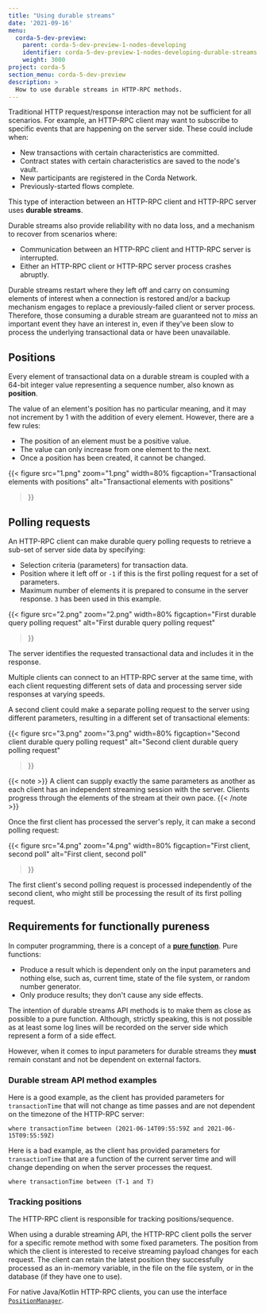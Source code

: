 ```yaml
---
title: "Using durable streams"
date: '2021-09-16'
menu:
  corda-5-dev-preview:
    parent: corda-5-dev-preview-1-nodes-developing
    identifier: corda-5-dev-preview-1-nodes-developing-durable-streams
    weight: 3000
project: corda-5
section_menu: corda-5-dev-preview
description: >
  How to use durable streams in HTTP-RPC methods.
---
```


Traditional HTTP request/response interaction may not be sufficient for all scenarios. For example, an HTTP-RPC client
may want to subscribe to specific events that are happening on the server side. These could include when:
* New transactions with certain characteristics are committed.
* Contract states with certain characteristics are saved to the node's vault.
* New participants are registered in the Corda Network.
* Previously-started flows complete.

This type of interaction between an HTTP-RPC client and HTTP-RPC server uses **durable streams**.

Durable streams also provide reliability with no data loss, and a mechanism to recover from scenarios where:
* Communication between an HTTP-RPC client and HTTP-RPC server is interrupted.
* Either an HTTP-RPC client or HTTP-RPC server process crashes abruptly.

Durable streams restart where they left off and carry on consuming elements of interest when a connection
is restored and/or a backup mechanism engages to replace a previously-failed client or server process. Therefore, those
consuming a durable stream are guaranteed not to *miss* an important event they have an interest in, even if they've been
slow to process the underlying transactional data or have been unavailable.

## Positions

Every element of transactional data on a durable stream is coupled with a 64-bit integer value representing a sequence
number, also known as **position**.

The value of an element's position has no particular meaning, and it may not increment by 1 with the addition of every
element. However, there are a few rules:
* The position of an element must be a positive value.
* The value can only increase from one element to the next.
* Once a position has been created, it cannot be changed.

{{<
  figure
      src="1.png"
      zoom="1.png"
    width=80%
      figcaption="Transactional elements with positions"
      alt="Transactional elements with positions"
>}}

## Polling requests

An HTTP-RPC client can make durable query polling requests to retrieve a sub-set of server side data by specifying:
* Selection criteria (parameters) for transaction data.
* Position where it left off or `-1` if this is the first polling request for a set of parameters.
* Maximum number of elements it is prepared to consume in the server response. `3` has been used in this example.

{{<
  figure
      src="2.png"
      zoom="2.png"
    width=80%
      figcaption="First durable query polling request"
      alt="First durable query polling request"
>}}

The server identifies the requested transactional data and includes it in the response.

Multiple clients can connect to an HTTP-RPC server at the same time, with each client requesting different sets of data
and processing server side responses at varying speeds.

A second client could make a separate polling request to the server using different parameters, resulting in a
different set of transactional elements:

{{<
  figure
      src="3.png"
      zoom="3.png"
    width=80%
      figcaption="Second client durable query polling request"
      alt="Second client durable query polling request"
>}}

{{< note >}}
A client can supply exactly the same parameters as another as each client has an independent streaming session with the
server. Clients progress through the elements of the stream at their own pace.
{{< /note >}}

Once the first client has processed the server's reply, it can make a second polling request:

{{<
  figure
      src="4.png"
      zoom="4.png"
    width=80%
      figcaption="First client, second poll"
      alt="First client, second poll"
>}}

The first client's second polling request is processed independently of the second client, who might still be processing the
result of its first polling request.

## Requirements for functionally pureness

In computer programming, there is a concept of a **[pure function](https://en.wikipedia.org/wiki/Pure_function)**.
Pure functions:
* Produce a result which is dependent only on the input parameters and nothing else, such as, current
  time, state of the file system, or random number generator.
* Only produce results; they don't cause any side effects.

The intention of durable streams API methods is to make them as close as possible to a pure function.
Although, strictly speaking, this is not possible as at least some log lines will be recorded on the server side
which represent a form of a side effect.

However, when it comes to input parameters for durable streams they **must**
remain constant and not be dependent on external factors.

### Durable stream API method examples

Here is a good example, as the client has provided parameters for `transactionTime` that will not change as time passes
and are not dependent on the timezone of the HTTP-RPC server:
```
where transactionTime between (2021-06-14T09:55:59Z and 2021-06-15T09:55:59Z)
```

Here is a bad example, as the client has provided parameters for `transactionTime` that are a function of the current
server time and will change depending on when the server processes the request.
```
where transactionTime between (T-1 and T)
```

### Tracking positions

The HTTP-RPC client is responsible for tracking positions/sequence.

When using a durable streaming API, the HTTP-RPC client polls the server for a specific remote method with some fixed
parameters. The position from which the client is interested to receive streaming payload changes for each request. The client
can retain the latest position they successfully processed as an in-memory variable, in the file
on the file system, or in the database (if they have one to use).

For native Java/Kotlin HTTP-RPC clients, you can use the interface <a href="java-client/java-client.html#positionmanager">`PositionManager`</a>.
